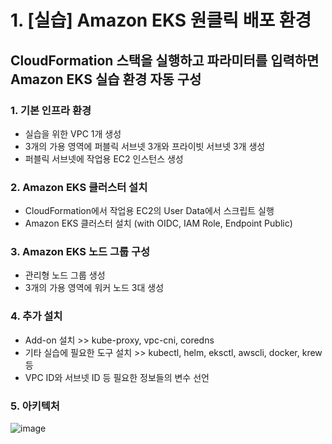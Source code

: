 # 1. [실습] Amazon EKS 원클릭 배포 환경

## CloudFormation 스택을 실행하고 파라미터를 입력하면 Amazon EKS 실습 환경 자동 구성
   
   ### 1. 기본 인프라 환경
   - 실습을 위한 VPC 1개 생성
   - 3개의 가용 영역에 퍼블릭 서브넷 3개와 프라이빗 서브넷 3개 생성
   - 퍼블릭 서브넷에 작업용 EC2 인스턴스 생성
   
   ### 2. Amazon EKS 클러스터 설치
   - CloudFormation에서 작업용 EC2의 User Data에서 스크립트 실행
   - Amazon EKS 클러스터 설치 (with OIDC, IAM Role, Endpoint Public)

   ### 3. Amazon EKS 노드 그룹 구성
   - 관리형 노드 그룹 생성
   - 3개의 가용 영역에 워커 노드 3대 생성
   
   ### 4. 추가 설치
   - Add-on 설치 >> kube-proxy, vpc-cni, coredns
   - 기타 실습에 필요한 도구 설치 >> kubectl, helm, eksctl, awscli, docker, krew 등
   - VPC ID와 서브넷 ID 등 필요한 정보들의 변수 선언

   ### 5. 아키텍처
   ![image](https://github.com/devhyunuk/eks-cloudnet/assets/49749510/f27ab879-8e83-4049-a404-4f6b3b5ec1fb)

